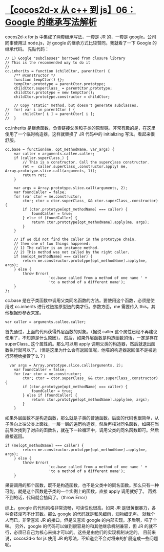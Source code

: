 # [【cocos2d-x 从 c++ 到 js】06：Google 的继承写法解析](http://goldlion.blog.51cto.com/4127613/1127112)

cocos2d-x for js 中集成了两套继承写法，一套是 JR 的，一套是 google。公司同事使用过 node.js，对 google 的继承方式比较赞同。我就看了一下 Google 的继承代码。
先贴代码：

```
// 1) Google "subclasses" borrowed from closure library 
// This is the recommended way to do it 
// 
cc.inherits = function (childCtor, parentCtor) { 
    /** @constructor */ 
    function tempCtor() {}; 
    tempCtor.prototype = parentCtor.prototype; 
    childCtor.superClass_ = parentCtor.prototype; 
    childCtor.prototype = new tempCtor(); 
    childCtor.prototype.constructor = childCtor; 
 
    // Copy "static" method, but doesn't generate subclasses. 
//  for( var i in parentCtor ) { 
//      childCtor[ i ] = parentCtor[ i ]; 
//  } 
```

cc.inherits 是继承函数，负责链接父类和子类的原型链。非常有趣的是，在这里使用了一个临时构造器，这样就替换了 JR 代码中的 initializing 写法。看起来很舒服。

```
cc.base = function(me, opt_methodName, var_args) {  
    var caller = arguments.callee.caller;  
    if (caller.superClass_) {  
        // This is a constructor. Call the superclass constructor.  
        ret =  caller.superClass_.constructor.apply( me, Array.prototype.slice.call(arguments, 1));  
        return ret;  
    }  
  
    var args = Array.prototype.slice.call(arguments, 2);  
    var foundCaller = false;  
    for (var ctor = me.constructor;  
        ctor; ctor = ctor.superClass_ && ctor.superClass_.constructor) {  
        if (ctor.prototype[opt_methodName] === caller) {  
            foundCaller = true;  
        } else if (foundCaller) {  
            return ctor.prototype[opt_methodName].apply(me, args);  
        }  
    }  
  
    // If we did not find the caller in the prototype chain,  
    // then one of two things happened:  
    // 1) The caller is an instance method.  
    // 2) This method was not called by the right caller.  
    if (me[opt_methodName] === caller) {  
        return me.constructor.prototype[opt_methodName].apply(me, args);  
    } else {  
        throw Error(  
                    'cc.base called from a method of one name ' +  
                    'to a method of a different name');  
    }  
};  
```

cc.base 是在子类函数中调用父类同名函数的方法。要使用这个函数，必须是使用过 cc.inherits 进行过链接原型链的类才行。参数方面，me 需要传入 this，其他根据形参表来定。

```
var caller = arguments.callee.caller; 
```

首先通过，上面的代码获得外层函数的对象。（据说 caller 这个属性已经不再建议使用了，不知道是什么原因）。
然后，如果外层函数是构造函数的话，一定是存在 superClass_ 这个属性的。那么可以用 apply 调用父类的构造器，然后就退出函数执行就可以了。（但是这里为什么会有返回值呢，他喵的构造器返回值不是被运行环境给接管了么？）

```
  var args = Array.prototype.slice.call(arguments, 2);   
    var foundCaller = false;   
    for (var ctor = me.constructor;   
        ctor; ctor = ctor.superClass_ && ctor.superClass_.constructor) {   
        if (ctor.prototype[opt_methodName] === caller) {   
            foundCaller = true;   
        } else if (foundCaller) {   
            return ctor.prototype[opt_methodName].apply(me, args);   
        }   
    }   
```

如果外层函数不是构造函数，那么就是子类的普通函数。后面的代码也很简单，从子类向上往父类上面找，一层一层的遍历构造器，然后再核对同名函数，如果在当前层次找到了对应的函数名，就在下一轮循环中，调用父类的同名函数即可。然后直接返回。

```
if (me[opt_methodName] === caller) {   
        return me.constructor.prototype[opt_methodName].apply(me, args);   
    } else {   
        throw Error(   
                    'cc.base called from a method of one name ' +   
                    'to a method of a different name');   
    }   
```

果要调用的那个函数，既不是构造函数，也不是父类中的同名函数。那么只有一种可能，就是这个函数是子类的一个实例上的函数。直接 apply 调用就好了。
再找不到的话，代码就会抽风了。（throw Error）

综上，google 的代码风格非常流畅，可读性也很高。如果 JR 是很黄很暴力，各种奇技淫巧不计其数。那么 google 的代码就是和风细雨，润物细无声。
就我个人而已，非常喜欢 JR 的接口，但是又喜欢 google 的内部实现。矛盾啊，喵了个咪。
另外，google 的代码可以做到很容易的和其他继承机制兼容，但 JR 的就不行，必须已自己为核心来搞才可以的。这些是由他们的实现机制决定的。
目前来说，cocos2d-x for js 使用 JR 的写法，不知道会不会对将来的扩展造成一些问题呢。

